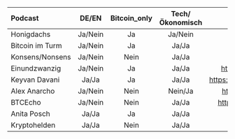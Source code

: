 | Podcast         | DE/EN  | Bitcoin_only  |Tech/Ökonomisch| Webseite                              | Art        |  
| :-------------  | :-----:|:-------------:|:-------------:| :-----------------------------------: | ---------- |  
| Honigdachs      | Ja/Nein|      Ja       |     Ja/Nein   | https://coinspondent.de               |            |      
| Bitcoin im Turm | Ja/Nein|      Ja       |      Ja/Ja    | http://bitcoin-turm.de                |            |      
| Konsens/Nonsens | Ja/Nein|     Nein      |      Ja/Ja    | http://konsens-nonsens.de             |            |    
| Einundzwanzig   | Ja/Nein|      Ja       |      Ja/Ja    | https://anchor.fm/einundzwanzig       |            |    
| Keyvan Davani   | Ja/Ja  |      Ja       |      Ja/Ja    | https://www.keyvandavani.com/podcast  |            | 
| Alex Anarcho    | Ja/Nein|     Nein      |     Nein/Ja   | https://alexanarcho.net/podcast/      |            | 
| BTCEcho         | Ja/Nein|     Nein      |      Ja/Ja    | https://www.btc-echo.de/podcast/      |            |
| Anita Posch     | Ja/Ja  |     Ja        |      Ja/Ja    | https://bitcoinundco.com/de/          |            |
| Kryptohelden    | Ja/Ja  |     Nein      |      Ja/Ja    | https://kryptohelden.de               |            |
